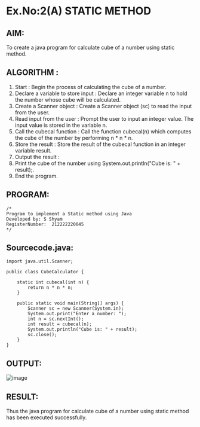 # Ex.No:2(A)  STATIC METHOD

## AIM:
To create a java program for calculate cube of a number using static method.

## ALGORITHM :
1.  Start : Begin the process of calculating the cube of a number.
2.	Declare a variable to store input : Declare an integer variable n to hold the number whose cube will be calculated.
3.	Create a Scanner object : Create a Scanner object (sc) to read the input from the user.
4.	Read input from the user : Prompt the user to input an integer value. The input value is stored in the variable n.
5.	Call the cubecal function : Call the function cubecal(n) which computes the cube of the number by performing n * n * n.
6.	Store the result : Store the result of the cubecal function in an integer variable result.
7.	Output the result :
8.	Print the cube of the number using System.out.println("Cube is: " + result);.
9.	End the program.




## PROGRAM:
 ```
/*
Program to implement a Static method using Java
Developed by: S Shyam
RegisterNumber:  212222220045
*/
```
## Sourcecode.java:
```
import java.util.Scanner;

public class CubeCalculator {

    static int cubecal(int n) {
        return n * n * n;
    }

    public static void main(String[] args) {
        Scanner sc = new Scanner(System.in);
        System.out.print("Enter a number: ");
        int n = sc.nextInt();
        int result = cubecal(n);
        System.out.println("Cube is: " + result);
        sc.close();
    }
}

```






## OUTPUT:

![image](https://github.com/user-attachments/assets/28ddea51-3cfa-435e-a0a6-16b3bff57a97)


## RESULT:
Thus the java program for calculate cube of a number using static method has been executed successfully.
